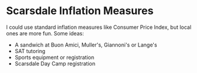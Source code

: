 Scarsdale Inflation Measures
====
I could use standard inflation measures like Consumer Price Index, but local
ones are more fun. Some ideas:

* A sandwich at Buon Amici, Muller's, Giannoni's or Lange's
* SAT tutoring
* Sports equipment or registration
* Scarsdale Day Camp registration
